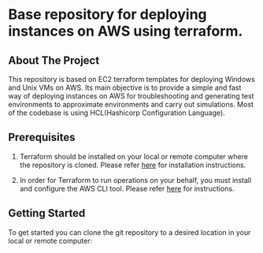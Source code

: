 # Base repository for deploying instances on AWS using terraform. 



## About The Project 

This repository is based on EC2 terraform templates for deploying Windows and Unix VMs on AWS. Its main objective is to provide a simple and fast way of deploying instances on AWS for troubleshooting and generating test environments to approximate environments and carry out simulations. Most of the codebase is using HCL(Hashicorp Configuration Language).



## Prerequisites
   
1. Terraform should be installed on your local or remote computer where the repository is cloned. Please refer [here](https://developer.hashicorp.com/terraform/tutorials/aws-get-started/install-cli) for installation instructions.


2. In order for Terraform to run operations on your behalf, you must install and configure the AWS CLI tool. Please refer [here](https://docs.aws.amazon.com/cli/latest/userguide/getting-started-install.html#getting-started-install-instructions) for instructions.



## Getting Started

To get started you can clone the git repository to a desired location in your local or remote computer:
